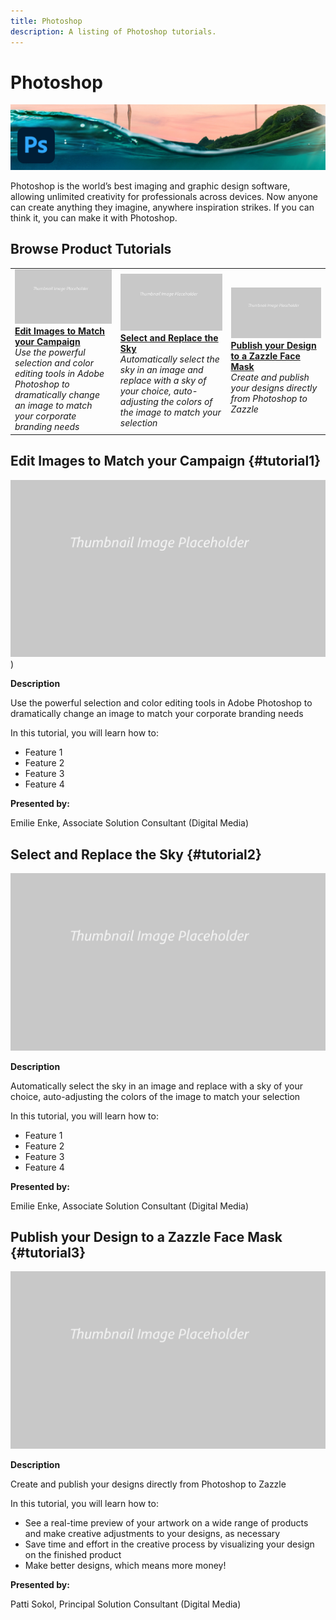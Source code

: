 ```yaml
---
title: Photoshop
description: A listing of Photoshop tutorials.
---
```


# Photoshop

![Tutorial Hero Image](../assets/Photoshop.jpg)

Photoshop is the world’s best imaging and graphic design software, allowing unlimited creativity for professionals across devices. Now anyone can create anything they imagine, anywhere inspiration strikes. If you can think it, you can make it with Photoshop.

## Browse Product Tutorials

<table>
<tr>
 <td>
   <a href="photoshop.md#tutorial1">
      <img alt="Edit Images to Match your Campaign" src="../assets//table_placeholder.png" />
   </a>
    <div>
   <a href="photoshop.md#tutorial1"><strong>Edit Images to Match your Campaign</strong></a>
    </div>
    <em>Use the powerful selection and color editing tools in Adobe Photoshop to dramatically change an image to match your corporate branding needs</em>
    <br>
  </td>
  <td>
    <a href="photoshop.md#tutorial2">
        <img alt="Select and Replace the Sky" src="../assets/table_placeholder.png" />
    </a>
    <div>
    <a href="photoshop.md#tutorial2"><strong>Select and Replace the Sky</strong></a>
    </div>
    <em>Automatically select the sky in an image and replace with a sky of your choice, auto-adjusting the colors of the image to match your selection</em>
    <br>
  </td>
  <td>
    <a href="photoshop.md#tutorial3">
      <img alt="Publish your Design to a Zazzle Face Mask" src="../assets//table_placeholder.png" />
   </a>
    <div>
   <a href="photoshop.md#tutorial3"><strong>Publish your Design to a Zazzle Face Mask</strong></a>
    </div>
    <em>Create and publish your designs directly from Photoshop to Zazzle</em>
    <br>
  </td>
</tr>
</table>

## Edit Images to Match your Campaign {#tutorial1}

![Video Hero Placeholder Image](../assets/table_placeholder.png))

**Description**

Use the powerful selection and color editing tools in Adobe Photoshop to dramatically change an image to match your corporate branding needs

In this tutorial, you will learn how to:
* Feature 1
* Feature 2
* Feature 3
* Feature 4

**Presented by:**

Emilie Enke, Associate Solution Consultant (Digital Media)

## Select and Replace the Sky {#tutorial2}

![Video Hero Placeholder Image](../assets/table_placeholder.png)

**Description**

Automatically select the sky in an image and replace with a sky of your choice, auto-adjusting the colors of the image to match your selection

In this tutorial, you will learn how to:
* Feature 1
* Feature 2
* Feature 3
* Feature 4

**Presented by:**

Emilie Enke, Associate Solution Consultant (Digital Media)

## Publish your Design to a Zazzle Face Mask {#tutorial3}

![Video Hero Placeholder Image](../assets/table_placeholder.png)

**Description**

Create and publish your designs directly from Photoshop to Zazzle

In this tutorial, you will learn how to:
* See a real-time preview of your artwork on a wide range of products and make creative adjustments to your designs, as necessary       
* Save time and effort in the creative process by visualizing your design on the finished product
* Make better designs, which means more money!

**Presented by:**

Patti Sokol, Principal Solution Consultant (Digital Media)